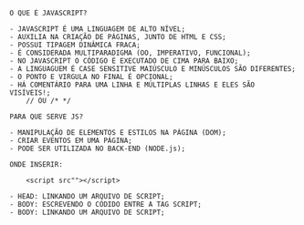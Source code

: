     O QUE É JAVASCRIPT?

    - JAVASCRIPT É UMA LINGUAGEM DE ALTO NÍVEL;
    - AUXILIA NA CRIAÇÃO DE PÁGINAS, JUNTO DE HTML E CSS;
    - POSSUI TIPAGEM DINÂMICA FRACA;
    - É CONSIDERADA MULTIPARADIGMA (OO, IMPERATIVO, FUNCIONAL);
    - NO JAVASCRIPT O CÓDIGO É EXECUTADO DE CIMA PARA BAIXO;
    - A LINGUAGUEM É CASE SENSITIVE MAIÚSCULO E MINÚSCULOS SÃO DIFERENTES;
    - O PONTO E VIRGULA NO FINAL É OPCIONAL;
    - HÁ COMENTÁRIO PARA UMA LINHA E MÚLTIPLAS LINHAS E ELES SÃO VISÍVEIS!;
        // OU /* */

    PARA QUE SERVE JS?

    - MANIPULAÇÃO DE ELEMENTOS E ESTILOS NA PÁGINA (DOM);
    - CRIAR EVENTOS EM UMA PÁGINA;
    - PODE SER UTILIZADA NO BACK-END (NODE.js);

    ONDE INSERIR:

        <script src""></script>

    - HEAD: LINKANDO UM ARQUIVO DE SCRIPT;
    - BODY: ESCREVENDO O CÓDIDO ENTRE A TAG SCRIPT;
    - BODY: LINKANDO UM ARQUIVO DE SCRIPT;
